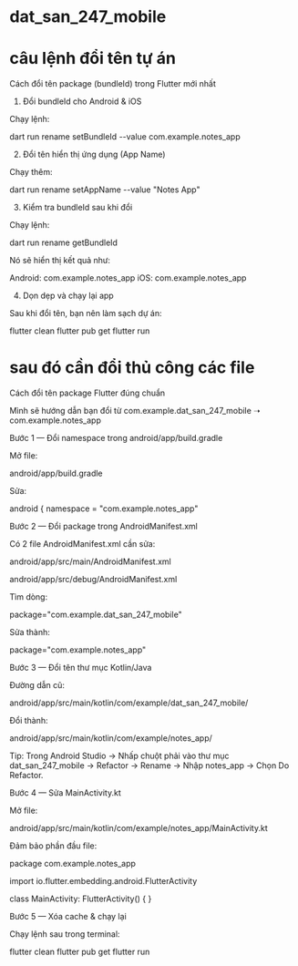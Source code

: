 # dat_san_247_mobile


# câu lệnh đổi tên tự án 
Cách đổi tên package (bundleId) trong Flutter mới nhất
1. Đổi bundleId cho Android & iOS

Chạy lệnh:

dart run rename setBundleId --value com.example.notes_app

2. Đổi tên hiển thị ứng dụng (App Name)

Chạy thêm:

dart run rename setAppName --value "Notes App"

3. Kiểm tra bundleId sau khi đổi

Chạy lệnh:

dart run rename getBundleId


Nó sẽ hiển thị kết quả như:

Android: com.example.notes_app
iOS: com.example.notes_app

4. Dọn dẹp và chạy lại app

Sau khi đổi tên, bạn nên làm sạch dự án:

flutter clean
flutter pub get
flutter run


# sau đó cần đổi thủ công các file
Cách đổi tên package Flutter đúng chuẩn

Mình sẽ hướng dẫn bạn đổi từ
com.example.dat_san_247_mobile ➝ com.example.notes_app

Bước 1 — Đổi namespace trong android/app/build.gradle

Mở file:

android/app/build.gradle


Sửa:

android {
    namespace = "com.example.notes_app"

Bước 2 — Đổi package trong AndroidManifest.xml

Có 2 file AndroidManifest.xml cần sửa:

android/app/src/main/AndroidManifest.xml

android/app/src/debug/AndroidManifest.xml

Tìm dòng:

package="com.example.dat_san_247_mobile"


Sửa thành:

package="com.example.notes_app"

Bước 3 — Đổi tên thư mục Kotlin/Java

Đường dẫn cũ:

android/app/src/main/kotlin/com/example/dat_san_247_mobile/


Đổi thành:

android/app/src/main/kotlin/com/example/notes_app/


Tip:
Trong Android Studio → Nhấp chuột phải vào thư mục dat_san_247_mobile → Refactor → Rename → Nhập notes_app → Chọn Do Refactor.

Bước 4 — Sửa MainActivity.kt

Mở file:

android/app/src/main/kotlin/com/example/notes_app/MainActivity.kt


Đảm bảo phần đầu file:

package com.example.notes_app

import io.flutter.embedding.android.FlutterActivity

class MainActivity: FlutterActivity() {
}

Bước 5 — Xóa cache & chạy lại

Chạy lệnh sau trong terminal:

flutter clean
flutter pub get
flutter run